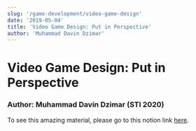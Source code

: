 ```yaml
---
slug: '/game-development/video-game-design'
date: '2019-05-04'
title: 'Video Game Design: Put in Perspective'
author: 'Muhammad Davin Dzimar'
---
```


# Video Game Design: Put in Perspective

### Author: Muhammad Davin Dzimar (STI 2020)

To see this amazing material, please go to this notion link
<a href="https://lilac-nova-4c6.notion.site/Video-Game-Design-Put-in-Perspective-ae9c6964fae249edbc89f64eccda302a" target="_blank">here</a>.
